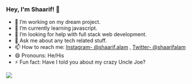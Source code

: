 ###     Hey, I'm Shaarif! 👋

- 🔭 I’m working on my dream project.
- 🌱 I’m currently learning javascript. 
- 🤔 I’m looking for help with full stack web development.
- 💬 Ask me about any tech related stuff.
- 📫 How to reach me: [Instagram- @shaarif.alam](https://www.instagram.com/shaarif.alam/) , [Twitter- @shaarifalam](https://twitter.com/shaarifalam)
- 😄 Pronouns: He/His
- ⚡ Fun fact: Have I told you about my crazy Uncle Joe?

<img src="https://github-readme-stats.vercel.app/api?username=shaarifalam&&show_icons=true&title_color=ffffff&icon_color=bb2acf&text_color=daf7dc&bg_color=151515">
